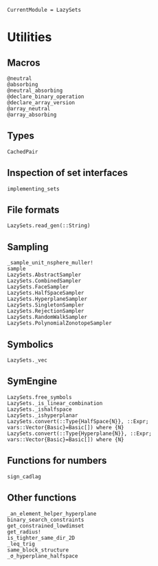 ```@meta
CurrentModule = LazySets
```

# Utilities

## Macros

```@docs
@neutral
@absorbing
@neutral_absorbing
@declare_binary_operation
@declare_array_version
@array_neutral
@array_absorbing
```

## Types

```@docs
CachedPair
```

## Inspection of set interfaces

```@docs
implementing_sets
```

## File formats

```@docs
LazySets.read_gen(::String)
```

## Sampling

```@docs
_sample_unit_nsphere_muller!
sample
LazySets.AbstractSampler
LazySets.CombinedSampler
LazySets.FaceSampler
LazySets.HalfSpaceSampler
LazySets.HyperplaneSampler
LazySets.SingletonSampler
LazySets.RejectionSampler
LazySets.RandomWalkSampler
LazySets.PolynomialZonotopeSampler
```

## Symbolics

```@docs
LazySets._vec
```

## SymEngine

```@docs
LazySets.free_symbols
LazySets._is_linear_combination
LazySets._ishalfspace
LazySets._ishyperplanar
LazySets.convert(::Type{HalfSpace{N}}, ::Expr; vars::Vector{Basic}=Basic[]) where {N}
LazySets.convert(::Type{Hyperplane{N}}, ::Expr; vars::Vector{Basic}=Basic[]) where {N}
```

## Functions for numbers

```@docs
sign_cadlag
```

## Other functions

```@docs
_an_element_helper_hyperplane
binary_search_constraints
get_constrained_lowdimset
get_radius!
is_tighter_same_dir_2D
_leq_trig
same_block_structure
_σ_hyperplane_halfspace
```
